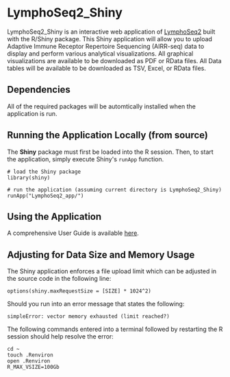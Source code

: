 # LymphoSeq2_Shiny

LymphoSeq2_Shiny is an interactive web application of [LymphoSeq2](https://github.com/shashidhar22/LymphoSeq2/tree/v0.0.0.9000) built with the R/Shiny package. This Shiny application will allow you to upload Adaptive Immune Receptor Repertoire Sequencing (AIRR-seq) data to display and perform various analytical visualizations. All graphical visualizations are available to be downloaded as PDF or RData files. All Data tables will be available to be downloaded as TSV, Excel, or RData files.

## Dependencies

All of the required packages will be automtically installed when the application is run.

## Running the Application Locally (from source)

The **Shiny** package must first be loaded into the R session. Then, to start the application, simply execute Shiny's `runApp` function.

```
# load the Shiny package
library(shiny)

# run the application (assuming current directory is LymphoSeq2_Shiny)
runApp("LymphoSeq2_app/")
```

## Using the Application

A comprehensive User Guide is available [here](https://elulu3.github.io/LymphoSeq2_Shiny/).

## Adjusting for Data Size and Memory Usage

The Shiny application enforces a file upload limit which can be adjusted in the source code in the following line:

```
options(shiny.maxRequestSize = [SIZE] * 1024^2)
```

Should you run into an error message that states the following:

```
simpleError: vector memory exhausted (limit reached?)
```
The following commands entered into a terminal followed by restarting the R session should help resolve the error:

```
cd ~ 
touch .Renviron 
open .Renviron 
R_MAX_VSIZE=100Gb
```


